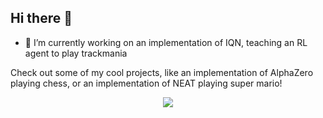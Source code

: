 ## Hi there 👋

- 🔭 I’m currently working on an implementation of IQN, teaching an RL agent to play trackmania

Check out some of my cool projects, like an implementation of AlphaZero playing chess, or an implementation of NEAT playing super mario!

 <!--- stats & Trophy (start) -->
<p align="center">
  <!--- stats (start) -->

  <img  align="center"  src="https://github-readme-stats.vercel.app/api?username=ludvigovrevik&theme=dark&show_icons=true&count_private=true" />



</table>
